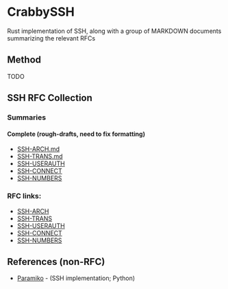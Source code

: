 # CrabbySSH
Rust implementation of SSH, along with a group of MARKDOWN documents summarizing the relevant RFCs
## Method
TODO



## SSH RFC Collection
### Summaries 
#### Complete (rough-drafts, need to fix formatting)
* [SSH-ARCH.md](./rfc-summaries/SSH-ARCH.md)
* [SSH-TRANS.md](./rfc-summaries/SSH-TRANS.md)
* [SSH-USERAUTH](./rfc-summaries/SSH-USERAUTH.md)
* [SSH-CONNECT](./rfc-summaries/SSH-CONNECT.md)
* [SSH-NUMBERS](./rfc-summaries/SSH-NUMBERS.md)


### RFC links:
* [SSH-ARCH](https://datatracker.ietf.org/doc/html/rfc4251)
* [SSH-TRANS](https://datatracker.ietf.org/doc/html/rfc4253)
* [SSH-USERAUTH](https://datatracker.ietf.org/doc/html/rfc4252)
* [SSH-CONNECT](https://datatracker.ietf.org/doc/html/rfc4254)
* [SSH-NUMBERS](https://datatracker.ietf.org/doc/html/rfc4250)

## References (non-RFC)
* [Paramiko](https://github.com/paramiko/paramiko) - (SSH implementation; Python)
